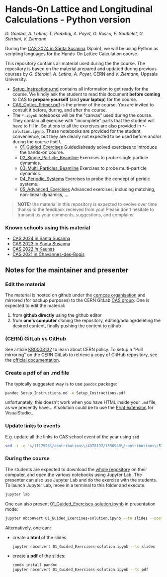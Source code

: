 # Hands-On Lattice and Longitudinal Calculations - Python version
*D. Gamba, A. Latina, T. Prebibaj, A. Poyet, G. Russo, F. Soubelet, G. Sterbini, V. Ziemann*

During the [CAS 2024 in Santa Susanna](https://indico.cern.ch/event/1356988/) (Spain), we will be using Python as scripting languages for the Hands-On Lattice Calculation course.

This repository contains all material used during the the course.
The repository is based on the material prepared and updated during previous courses by *G. Sterbini, A. Latina, A. Poyet,* CERN and *V. Ziemann,* Uppsala University.

- [Setup_Instructions.md](./Setup_Instructions.md) contains all information to get ready for the course. We kindly ask the student to read this document **before coming** to CAS to **prepare yourself** (and **your laptop**) for the course. 
- [CAS_Optics_Primer.pdf](./CAS_Optics_Primer.pdf) is the primer of the course. You are invited to consult it before, during, and after the course.
- The `*.ipynb` notebooks will be the "canvas" used during the course. They contain all exercise with "incomplete" parts that the student will have to fill in. Solutions to all the exercises are also provided in `*-solution.ipynb`. These notebooks are provided for the student convenience, but they are clearly not expected to be used before and/or during the course itself...
    - [01_Guided_Exercises](./01_Guided_Exercises.ipynb) Guided/already solved exercises to introduce the hands-on course.
    - [02_Single_Particle_Beamline](./02_Single_Particle_Beamline.ipynb) Exercises to probe single particle dynamics.
    - [03_Multi_Particles_Beamline](./03_Multi_Particles_Beamline.ipynb) Exercises to probe multi-particle dynamics.
    - [04_Periodic_Systems](./04_Periodic_Systems.ipynb) Exercises to probe the concept of peridic systems.
    - [05_Advanced_Exercises](./05_Advanced_Exercises.ipynb) Advanced exercises, including matching, non-linear dynamics, ...

> **NOTE:** the material in this repository is expected to evolve over time thanks to the feedback received from you! Please don't hesitate to transmit us your comments, suggestions, and complains!

### Known schools using this material

- [CAS 2024 in Santa Susanna](https://indico.cern.ch/event/1356988/)
- [CAS 2023 in Santa Susanna](https://indico.cern.ch/event/1226773/)
- [CAS 2022 in Kaunas](https://indico.cern.ch/event/1117526/)
- [CAS 2021 in Chavannes-des-Bogis](https://indico.cern.ch/event/1022988/)

## Notes for the maintainer and presenter

### Edit the material

The material is hosted on github under the [cerncas organisation](https://github.com/cerncas/) and mirrored (for backup purposes) to the CERN GitLab [CAS group](https://gitlab.cern.ch/cas).
One is expected to edit the material:

1. from **github directly** using the github editor
2. from **one's computer** cloning the repository, editing/adding/deleting the desired content, finally pushing the content to github

### (CERN) GitLab vs GitHub

See article [KB0003132](https://cern.service-now.com/service-portal?id=kb_article&n=KB0003132) to learn about CERN policy.
To setup a "Pull mirroring" on the CERN GitLab to retrieve a copy of GitHub repository, see the [official documentation](https://docs.gitlab.com/ee/user/project/repository/mirror/pull.html).

### Create a pdf of an .md file

The typically suggested way is to use `pandoc` package:

```bash
pandoc Setup_Instructions.md -o Setup_Instructions.pdf
```

unfortunately, this doesn't work when you have HTML inside your `.md` file, as we presently have...
A solution could be to use the [Print extension](https://marketplace.visualstudio.com/items?itemName=pdconsec.vscode-print) for VisualStudio...

### Update links to events

E.g. update all the links to CAS school event of the year using `sed`

```bash
sed -i -e 's/1117526\/contributions\/4978192/1356988\/contributions\/5713241/g' 01_Single_Particle_solutions.ipynb
```

### During the course

The students are expected to download the [whole repository](https://github.com/cerncas/hands-on-lattice-exercises/archive/refs/heads/master.zip) on their computer, and open the various notebooks using Jupyter Lab.
The presenter can also use Jupyter Lab and do the exercise with the students. To launch Jupyter Lab, move in a terminal to this folder and execute:

```bash
jupyter lab
```

One can also present [01_Guided_Exercises-solution.ipynb](./01_Guided_Exercises-solution.ipynb) in presentation mode:

```bash
jupyter nbconvert 01_Guided_Exercises-solution.ipynb --to slides --post serve
```

Alternatively, one can:

- create a **html** of the slides:
   ```bash
   jupyter nbconvert 01_Guided_Exercises-solution.ipynb --to slides
   ```
- create a **pdf** of the slides:
   ```bash
   conda install pandoc
   jupyter nbconvert 01_Guided_Exercises-solution.ipynb --to pdf
   ```
